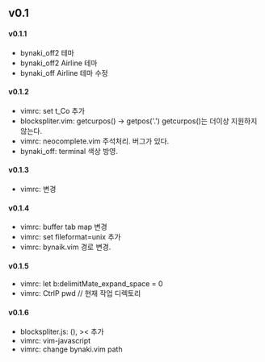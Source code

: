 ## v0.1


#### v0.1.1

- bynaki\_off2 테마
- bynaki\_off2 Airline 테마
- bynaki\_off Airline 테마 수정


#### v0.1.2

- vimrc: set t_Co 추가
- blockspliter.vim: getcurpos() -> getpos('.') getcurpos()는 더이상 지원하지 않는다.
- vimrc: neocomplete.vim 주석처리. 버그가 있다.
- bynaki_off: terminal 색상 방영.


#### v0.1.3

- vimrc: 변경


#### v0.1.4

- vimrc: buffer tab map 변경
- vimrc: set fileformat=unix 추가
- vimrc: bynaik.vim 경로 변경.


#### v0.1.5

- vimrc: let b:delimitMate_expand_space = 0
- vimrc: CtrlP pwd  // 현재 작업 디렉토리


#### v0.1.6

- blockspliter.js: (), >< 추가
- vimrc: vim-javascript
- vimrc: change bynaki.vim path


